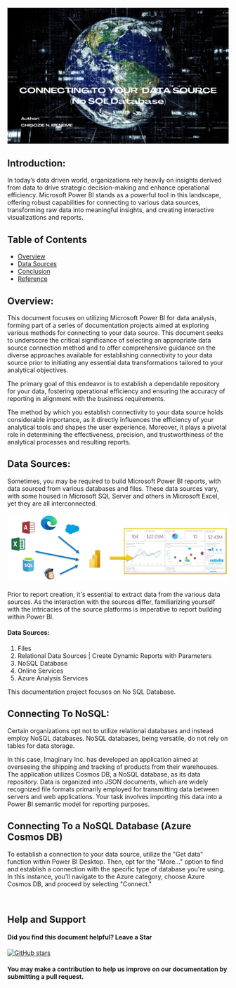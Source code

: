 ![Connect to NoSQL](https://github.com/chigozie-i/Data-Source-No-SQL/blob/main/No%20SQL%20Hero.png)

## Introduction:
In today’s data driven world, organizations rely heavily on insights derived from data to drive strategic decision-making and enhance operational efficiency. Microsoft Power BI stands as a powerful tool in this landscape, offering robust capabilities for connecting to various data sources, transforming raw data into meaningful insights, and creating interactive visualizations and reports.

## Table of Contents

- [Overview](#Overview)
- [Data Sources](#Data-Sources)
- [Conclusion](#Conclusion)
- [Reference](#Reference)
  
## Overview:

This document focuses on utilizing Microsoft Power BI for data analysis, forming part of a series of documentation projects aimed at exploring various methods for connecting to your data source. This document seeks to underscore the critical significance of selecting an appropriate data source connection method and to offer comprehensive guidance on the diverse approaches available for establishing connectivity to your data source prior to initiating any essential data transformations tailored to your analytical objectives.

The primary goal of this endeavor is to establish a dependable repository for your data, fostering operational efficiency and ensuring the accuracy of reporting in alignment with the business requirements.

The method by which you establish connectivity to your data source holds considerable importance, as it directly influences the efficiency of your analytical tools and shapes the user experience. Moreover, it plays a pivotal role in determining the effectiveness, precision, and trustworthiness of the analytical processes and resulting reports.


## Data Sources:
Sometimes, you may be required to build Microsoft Power BI reports, with data sourced from various databases and files. These data sources vary, with some housed in Microsoft SQL Server and others in Microsoft Excel, yet they are all interconnected.

![Data Sources](https://github.com/chigozie-i/Data-Source-No-SQL/blob/main/Data%20sources.png)

Prior to report creation, it's essential to extract data from the various data sources. As the interaction with the sources differ, familiarizing yourself with the intricacies of the source platforms is imperative to report building within Power BI.

#### Data Sources:

1.	Files
2.	Relational Data Sources | Create Dynamic Reports with Parameters
3.	NoSQL Database 
4.	Online Services
5.	Azure Analysis Services


This documentation project focuses on No SQL Database.

## Connecting To NoSQL:
Certain organizations opt not to utilize relational databases and instead employ NoSQL databases. NoSQL databases, being versatile, do not rely on tables for data storage.  
  
In this case, Imaginary Inc. has developed an application aimed at overseeing the shipping and tracking of products from their warehouses. The application utilizes Cosmos DB, a NoSQL database, as its data repository. Data is organized into JSON documents, which are widely recognized file formats primarily employed for transmitting data between servers and web applications. Your task involves importing this data into a Power BI semantic model for reporting purposes.

## Connecting To a NoSQL Database (Azure Cosmos DB)

To establish a connection to your data source, utilize the "Get data" function within Power BI Desktop. Then, opt for the "More..." option to find and establish a connection with the specific type of database you're using. In this instance, you'll navigate to the Azure category, choose Azure Cosmos DB, and proceed by selecting "Connect."

![]()

## Help and Support

#### Did you find this document helpful? Leave a Star

[![GitHub stars](https://img.shields.io/github/stars/chigozie-i/Data-Source-No-SQL.svg?style=social)](https://github.com/chigozie-i/Data-Source-No-SQL/stargazers)

#### You may make a contribution to help us improve on our documentation by submitting a pull request.
